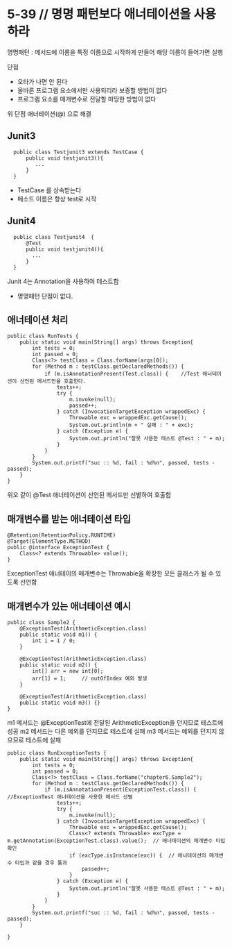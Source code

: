 # 5-39 // 명명 패턴보다 애너테이션을 사용하라

명명패턴 : 메서드에 이름을 특정 이름으로 시작하게 만들어 해당 이름이 들어가면 실행

단점
- 오타가 나면 안 된다
- 올바른 프로그램 요소에서만 사용되리라 보증할 방법이 없다
- 프로그램 요소를 매개변수로 전달할 마땅한 방법이 없다

위 단점 애너테이션(@) 으로 해결

## Junit3
```
  public class Testjunit3 extends TestCase {
      public void testjunit3(){
  	     ...
      }
  }
```
- TestCase 를 상속받는다
- 메소드 이름은 항상 test로 시작


## Junit4
```
  public class Testjunit4  {
      @Test
      public void testjunit4(){
  	    ...
      }
  }
```
Junit 4는 Annotation을 사용하여 테스트함
- 명명패턴 단점이 없다.



## 애너테이션 처리

```
public class RunTests {
    public static void main(String[] args) throws Exception{
        int tests = 0;
        int passed = 0;
        Class<?> testClass = Class.forName(args[0]);
        for (Method m : testClass.getDeclaredMethods()) {
            if (m.isAnnotationPresent(Test.class)) {	//Test 애너테이션이 선언된 메서드만을 호출한다.
                tests++;
                try {
                    m.invoke(null);
                    passed++;
                } catch (InvocationTargetException wrappedExc) {
                    Throwable exc = wrappedExc.getCause();
                    System.out.println(m + " 실패 : " + exc);
                } catch (Exception e) {
                    System.out.println("잘못 사용한 테스트 @Test : " + m);
                }
            }
        }
        System.out.printf("suc :: %d, fail : %d%n", passed, tests - passed);
    }
}
```

위오 같이 @Test 애너테이션이 선언된 메서드만 선별하여 호출함


## 매개변수를 받는 애너테이션 타입
```
@Retention(RetentionPolicy.RUNTIME)
@Target(ElementType.METHOD)
public @interface ExceptionTest {
    Class<? extends Throwable> value();
}
```
ExceptionTest 애너테이의 매개변수는 Throwable을 확장한 모든 클래스가 될 수 있도록 선언함

## 매개변수가 있는 애너테이션 예시
```
public class Sample2 {
    @ExceptionTest(ArithmeticException.class)
    public static void m1() {
        int i = 1 / 0;
    }

    @ExceptionTest(ArithmeticException.class)
    public static void m2() {
        int[] arr = new int[0];
        arr[1] = 1;     // outOfIndex 예외 발생
    }

    @ExceptionTest(ArithmeticException.class)
    public static void m3() {}
}
```
m1 메서드는 @ExceptionTest에 전달된 ArithmeticException을 던지므로 테스트에 성공
m2 메서드는 다른 예외를 던지므로 테스트에 실패
m3 메서드는 예외를 던지지 않으므로 테스트에 실패

```
public class RunExceptionTests {
    public static void main(String[] args) throws Exception{
        int tests = 0;
        int passed = 0;
        Class<?> testClass = Class.forName("chapter6.Sample2");
        for (Method m : testClass.getDeclaredMethods()) {
            if (m.isAnnotationPresent(ExceptionTest.class)) {	//ExceptionTest 애너테이션을 사용한 메서드 선별
                tests++;
                try {
                    m.invoke(null);
                } catch (InvocationTargetException wrappedExc) {
                    Throwable exc = wrappedExc.getCause();
                    Class<? extends Throwable> excType = m.getAnnotation(ExceptionTest.class).value();	// 애너테이션의 매개변수 타입 확인
                    if (excType.isInstance(exc)) {	// 애너테이션의 매개변수 타입과 같을 경우 통과
                        passed++;
                    }
                } catch (Exception e) {
                    System.out.println("잘못 사용한 테스트 @Test : " + m);
                }
            }
        }
        System.out.printf("suc :: %d, fail : %d%n", passed, tests - passed);
    }

}
```